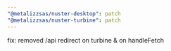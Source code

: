 ```yaml
---
"@metalizzsas/nuster-desktop": patch
"@metalizzsas/nuster-turbine": patch
---
```


fix: removed /api redirect on turbine & on handleFetch
